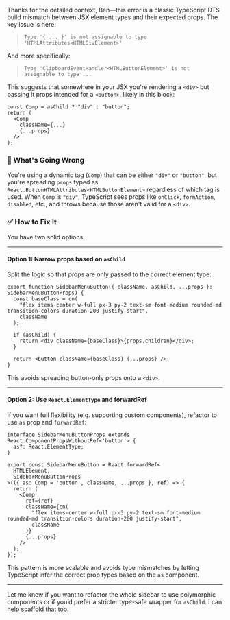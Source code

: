 Thanks for the detailed context, Ben—this error is a classic TypeScript DTS build mismatch between JSX element types and their expected props. The key issue is here:

> `Type '{ ... }' is not assignable to type 'HTMLAttributes<HTMLDivElement>'`

And more specifically:

> `Type 'ClipboardEventHandler<HTMLButtonElement>' is not assignable to type ...`

This suggests that somewhere in your JSX you're rendering a `<div>` but passing it props intended for a `<button>`, likely in this block:

```tsx
const Comp = asChild ? "div" : "button";
return (
  <Comp
    className={...}
    {...props}
  />
);
```

### 🧠 What's Going Wrong
You're using a dynamic tag (`Comp`) that can be either `"div"` or `"button"`, but you're spreading `props` typed as `React.ButtonHTMLAttributes<HTMLButtonElement>` regardless of which tag is used. When `Comp` is `"div"`, TypeScript sees props like `onClick`, `formAction`, `disabled`, etc., and throws because those aren't valid for a `<div>`.

### ✅ How to Fix It

You have two solid options:

---

#### **Option 1: Narrow props based on `asChild`**
Split the logic so that props are only passed to the correct element type:

```tsx
export function SidebarMenuButton({ className, asChild, ...props }: SidebarMenuButtonProps) {
  const baseClass = cn(
    "flex items-center w-full px-3 py-2 text-sm font-medium rounded-md transition-colors duration-200 justify-start",
    className
  );

  if (asChild) {
    return <div className={baseClass}>{props.children}</div>;
  }

  return <button className={baseClass} {...props} />;
}
```

This avoids spreading button-only props onto a `<div>`.

---

#### **Option 2: Use `React.ElementType` and forwardRef**
If you want full flexibility (e.g. supporting custom components), refactor to use `as` prop and `forwardRef`:

```tsx
interface SidebarMenuButtonProps extends React.ComponentPropsWithoutRef<'button'> {
  as?: React.ElementType;
}

export const SidebarMenuButton = React.forwardRef<
  HTMLElement,
  SidebarMenuButtonProps
>(({ as: Comp = 'button', className, ...props }, ref) => {
  return (
    <Comp
      ref={ref}
      className={cn(
        "flex items-center w-full px-3 py-2 text-sm font-medium rounded-md transition-colors duration-200 justify-start",
        className
      )}
      {...props}
    />
  );
});
```

This pattern is more scalable and avoids type mismatches by letting TypeScript infer the correct prop types based on the `as` component.

---

Let me know if you want to refactor the whole sidebar to use polymorphic components or if you’d prefer a stricter type-safe wrapper for `asChild`. I can help scaffold that too.
